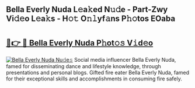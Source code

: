 ## Bella Everly Nuda L𝚎a𝚔ed N𝚞𝚍e - Part-Zwy Vi𝚍𝚎o L𝚎a𝚔s - H𝚘𝚝 O𝚗𝚕yf𝚊ns P𝚑𝚘tos EOaba

# <h2><a href="http://kf27b2f.oniu.top/?m=Bella+Everly+Nuda">🔗👉 🔴 Bella Everly Nuda P𝚑ot𝚘𝚜 V𝚒d𝚎o</a></h2>

[![Bella Everly Nuda Nu𝚍e𝚜](https://i.imgur.com/0qMVB7G.gif)](http://kf27b2f.oniu.top/?m=Bella+Everly+Nuda)
Social media influencer Bella Everly Nuda, famed for disseminating dance and lifestyle knowledge, through presentations and personal blogs. Gifted fire eater Bella Everly Nuda, famed for their exceptional skills and accomplishments in consuming fire safely.  
